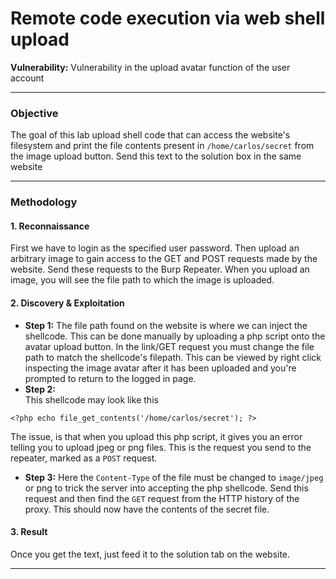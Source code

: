 # Remote code execution via web shell upload

**Vulnerability:** Vulnerability in the upload avatar function of the user account

---

### Objective
The goal of this lab upload shell code that can access the website's filesystem and print the file contents present in `/home/carlos/secret` from the image upload button. Send this text to the solution box in the same website

---

### Methodology

#### 1. Reconnaissance
First we have to login as the specified user password. Then upload an arbitrary image to gain access to the GET and POST requests made by the website. Send these requests to the Burp Repeater. When you upload an image, you will see the file path to which the image is uploaded. 

#### 2. Discovery & Exploitation

*   **Step 1:** The file path found on the website is where we can inject the shellcode. This can be done manually by uploading a php script onto the avatar upload button. In the link/GET request you must change the file path to match the shellcode's filepath. This can be viewed by right click inspecting the image avatar after it has been uploaded and you're prompted to return to the logged in page.
*   **Step 2:**  
This shellcode may look like this
```
<?php echo file_get_contents('/home/carlos/secret'); ?>
```

The issue, is that when you upload this php script, it gives you an error telling you to upload jpeg or png files. This is the request you send to the repeater, marked as a `POST` request.

*   **Step 3:** 
Here the `Content-Type` of the file must be changed to `image/jpeg` or png to trick the server into accepting the php shellcode. Send this request and then find the `GET` request from the HTTP history of the proxy. This should now have the contents of the secret file.




#### 3. Result
Once you get the text, just feed it to the solution tab on the website.


---


